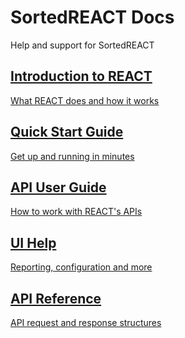 <style type="text/css">
    .col-md-10 {
        width: 100%;
    }

    .sideaffix {
        display: none;
    }

    .subnav {
        display: none !important;
    }
</style>

<div class="header-container">
    <h1 id="big-header" class="text--underlined text--header"><span>SortedREACT </span><span>Docs</span></h1>
    <p class="text--center">
        Help and support for SortedREACT
    </p>
</div>
<div class="button-container">
    <a href="/react/help/overview.html">
        <div class="homepage-container">
            <h2>Introduction to REACT</h2>
            <p>
                What REACT does and how it works
            </p>
        </div>
    </a>
    <a href="/react/help/quick-start.html">
        <div class="homepage-container">
            <h2>Quick Start Guide</h2>
            <p>
                Get up and running in minutes
            </p>
        </div>
    </a>
    <a href="/react/help/integration-guide.html">
        <div class="homepage-container">
            <h2>API User Guide</h2>
            <p>
                How to work with REACT's APIs
            </p>
        </div>
    </a>
    <a href="/react/help/ui-help.html">
        <div class="homepage-container">
            <h2>UI Help</h2>
            <p>
                Reporting, configuration and more
            </p>
        </div>
    </a>
    <a href="https://docs.sorted.com/react/api">
        <div class="homepage-container">
            <h2>API Reference</h2>
            <p>
                API request and response structures
            </p>
        </div>
    </a>      
</div>
